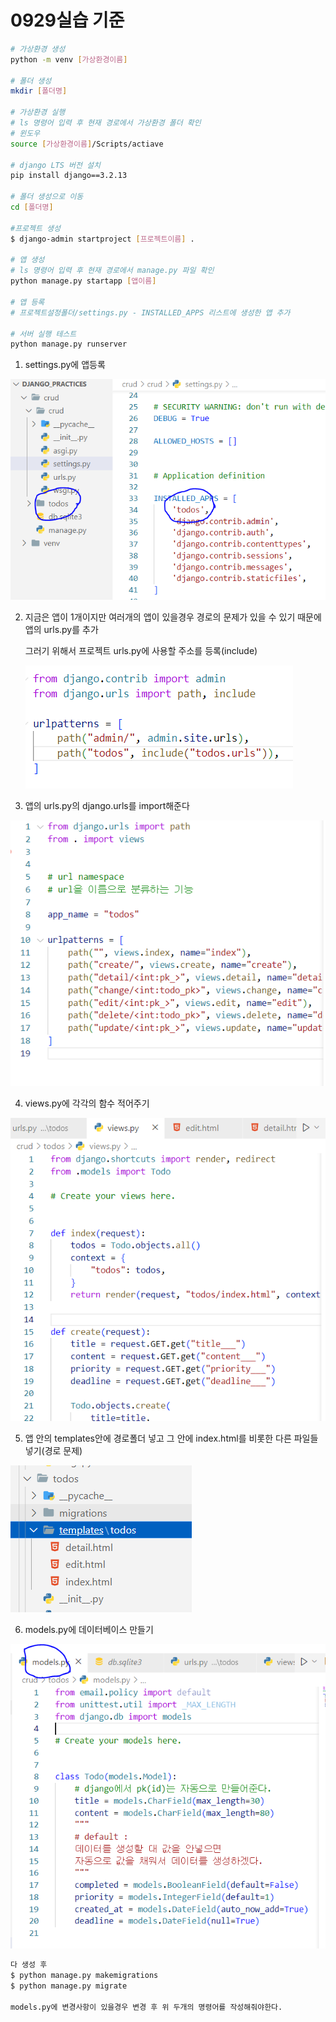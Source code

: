 # 0929실습 기준

```bash
# 가상환경 생성
python -m venv [가상환경이름]

# 폴더 생성
mkdir [폴더명]

# 가상환경 실행
# ls 명령어 입력 후 현재 경로에서 가상환경 폴더 확인
# 윈도우
source [가상환경이름]/Scripts/actiave

# django LTS 버전 설치
pip install django==3.2.13

# 폴더 생성으로 이동
cd [폴더명]

#프로젝트 생성
$ django-admin startproject [프로젝트이름] .

# 앱 생성
# ls 명령어 입력 후 현재 경로에서 manage.py 파일 확인
python manage.py startapp [앱이름]

# 앱 등록
# 프로젝트설정폴더/settings.py - INSTALLED_APPS 리스트에 생성한 앱 추가

# 서버 실행 테스트
python manage.py runserver
```

1. settings.py에 앱등록

![image-20220929165504050](../Markdown.assets/image-20220929165504050.png)



2. 지금은 앱이 1개이지만 여러개의 앱이 있을경우 경로의 문제가 있을 수 있기 때문에 앱의 urls.py를 추가

   그러기 위해서 프로젝트 urls.py에 사용할 주소를 등록(include)

   ![image-20220929165742604](../Markdown.assets/image-20220929165742604.png)



3. 앱의 urls.py의 django.urls를 import해준다

![image-20220929165843521](../Markdown.assets/image-20220929165843521.png)

4. views.py에 각각의 함수 적어주기

![image-20220929174513939](../Markdown.assets/image-20220929174513939.png)



5. 앱 안의 templates안에 경로폴더 넣고 그 안에 index.html를 비롯한 다른 파일들 넣기(경로 문제)

![image-20220929170227597](../Markdown.assets/image-20220929170227597.png)



6. models.py에 데이터베이스 만들기

![image-20220929174610464](../Markdown.assets/image-20220929174610464.png)

```bash
다 생성 후
$ python manage.py makemigrations
$ python manage.py migrate

models.py에 변경사항이 있을경우 변경 후 위 두개의 명령어를 작성해줘야한다.
```



